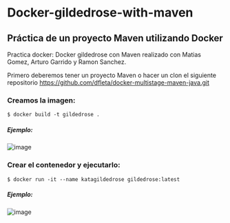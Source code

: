 # Docker-gildedrose-with-maven



## Práctica de un proyecto Maven utilizando Docker

Practica docker: Docker gildedrose con Maven realizado con Matias Gomez, Arturo Garrido y Ramon Sanchez.

Primero deberemos tener un proyecto Maven o hacer un clon el siguiente repositorio https://github.com/dfleta/docker-multistage-maven-java.git 



### Creamos la imagen:

    $ docker build -t gildedrose .
    
    
 
    
##### Ejemplo:


![image](https://user-images.githubusercontent.com/91556752/154860392-87306955-528f-4d0e-81d2-8459e1e13e0c.png)


### Crear el contenedor y ejecutarlo:

    $ docker run -it --name katagildedrose gildedrose:latest
            
 
##### Ejemplo:


![image](https://user-images.githubusercontent.com/91556752/154860317-e7275aef-315f-49a9-8395-71b131dde361.png)
